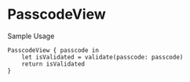 # PasscodeView

Sample Usage

```
PasscodeView { passcode in
    let isValidated = validate(passcode: passcode)
    return isValidated
}
```
